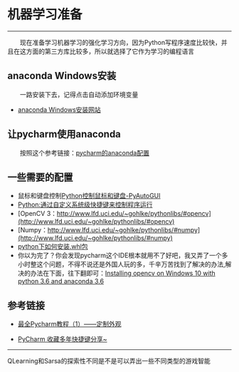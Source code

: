 # 机器学习准备
***
&ensp;&ensp;&ensp;&ensp;现在准备学习机器学习的强化学习方向，因为Python写程序速度比较快，并且在这方面的第三方库比较多，所以就选择了它作为学习的编程语言

## anaconda Windows安装
&ensp;&ensp;&ensp;&ensp;一路安装下去，记得点击自动添加环境变量

- [anaconda Windows安装网站](https://www.anaconda.com/download/)

## 让pycharm使用anaconda
&ensp;&ensp;&ensp;&ensp;按照这个参考链接：[pycharm的anaconda配置](http://blog.csdn.net/yangyangyang20092010/article/details/49359993)

## 一些需要的配置
- 鼠标和键盘控制[Python控制鼠标和键盘-PyAutoGUI](http://blog.topspeedsnail.com/archives/5373)
- [Python:通过自定义系统级快捷键来控制程序运行](https://www.kancloud.cn/digest/python-notes/163836)
- [OpenCV 3：http://www.lfd.uci.edu/~gohlke/pythonlibs/#opencv](http://www.lfd.uci.edu/~gohlke/pythonlibs/#opencv)
- [Numpy：http://www.lfd.uci.edu/~gohlke/pythonlibs/#numpy](http://www.lfd.uci.edu/~gohlke/pythonlibs/#numpy)
- [python下如何安装.whl包](https://www.douban.com/note/484046487/)
- 你以为完了？你会发现pycharm这个IDE根本就用不了好吧，我又弄了一个多小时整这个问题，不得不说还是外国人玩的多，千辛万苦找到了解决的办法,解决的办法在下面，往下翻即可：[Installing opencv on Windows 10 with python 3.6 and anaconda 3.6](https://stackoverflow.com/questions/42994813/installing-opencv-on-windows-10-with-python-3-6-and-anaconda-3-6)

## 参考链接
- [ 最全Pycharm教程（1）——定制外观](http://blog.csdn.net/u013088062/article/details/50100121)

- [PyCharm 收藏多年快捷键分享~](https://changchen.me/blog/20170607/pycharm-shortcut/)

***
QLearning和Sarsa的探索性不同是不是可以弄出一些不同类型的游戏智能
